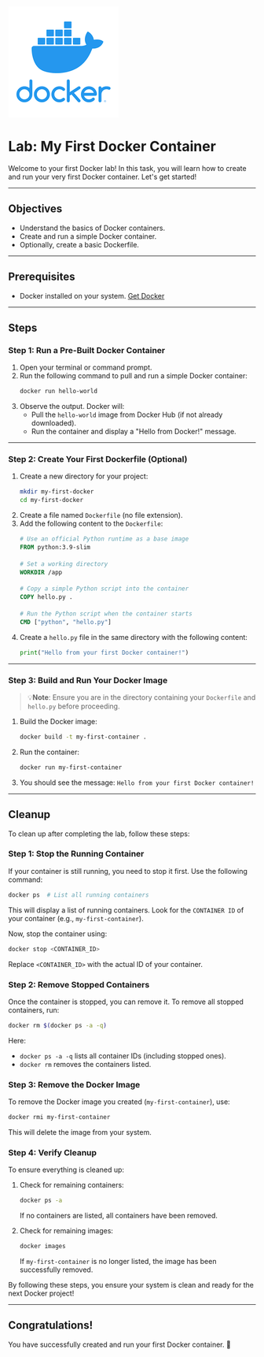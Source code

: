 <div align="left">
  <img src="/resources/images/docker-logo.png" alt="Docker" >
</div>

# Lab: My First Docker Container

Welcome to your first Docker lab! In this task, you will learn how to create and run your very first Docker container. Let's get started!

---

## Objectives
- Understand the basics of Docker containers.
- Create and run a simple Docker container.
- Optionally, create a basic Dockerfile.

---

## Prerequisites
- Docker installed on your system. [Get Docker](https://www.docker.com/get-started)

---

## Steps

### Step 1: Run a Pre-Built Docker Container
1. Open your terminal or command prompt.
2. Run the following command to pull and run a simple Docker container:
    ```bash
    docker run hello-world
    ```
3. Observe the output. Docker will:
    - Pull the `hello-world` image from Docker Hub (if not already downloaded).
    - Run the container and display a "Hello from Docker!" message.

---

### Step 2: Create Your First Dockerfile (Optional)
1. Create a new directory for your project:
    ```bash
    mkdir my-first-docker
    cd my-first-docker
    ```
2. Create a file named `Dockerfile` (no file extension).
3. Add the following content to the `Dockerfile`:
    ```dockerfile
    # Use an official Python runtime as a base image
    FROM python:3.9-slim

    # Set a working directory
    WORKDIR /app

    # Copy a simple Python script into the container
    COPY hello.py .

    # Run the Python script when the container starts
    CMD ["python", "hello.py"]
    ```
4. Create a `hello.py` file in the same directory with the following content:
    ```python
    print("Hello from your first Docker container!")
    ```

---

### Step 3: Build and Run Your Docker Image
> 💡**Note**: Ensure you are in the directory containing your `Dockerfile` and `hello.py` before proceeding.

1. Build the Docker image:
    ```bash
    docker build -t my-first-container .
    ```
2. Run the container:
    ```bash
    docker run my-first-container
    ```
3. You should see the message: `Hello from your first Docker container!`


---
## Cleanup

To clean up after completing the lab, follow these steps:

### Step 1: Stop the Running Container
If your container is still running, you need to stop it first. Use the following command:
```bash
docker ps  # List all running containers
```
This will display a list of running containers. Look for the `CONTAINER ID` of your container (e.g., `my-first-container`).

Now, stop the container using:
```bash
docker stop <CONTAINER_ID>
```
Replace `<CONTAINER_ID>` with the actual ID of your container.

### Step 2: Remove Stopped Containers
Once the container is stopped, you can remove it. To remove all stopped containers, run:
```bash
docker rm $(docker ps -a -q)
```
Here:
- `docker ps -a -q` lists all container IDs (including stopped ones).
- `docker rm` removes the containers listed.

### Step 3: Remove the Docker Image
To remove the Docker image you created (`my-first-container`), use:
```bash
docker rmi my-first-container
```
This will delete the image from your system.

### Step 4: Verify Cleanup
To ensure everything is cleaned up:
1. Check for remaining containers:
    ```bash
    docker ps -a
    ```
    If no containers are listed, all containers have been removed.

2. Check for remaining images:
    ```bash
    docker images
    ```
    If `my-first-container` is no longer listed, the image has been successfully removed.

By following these steps, you ensure your system is clean and ready for the next Docker project!

---

## Congratulations!
You have successfully created and run your first Docker container. 🎉